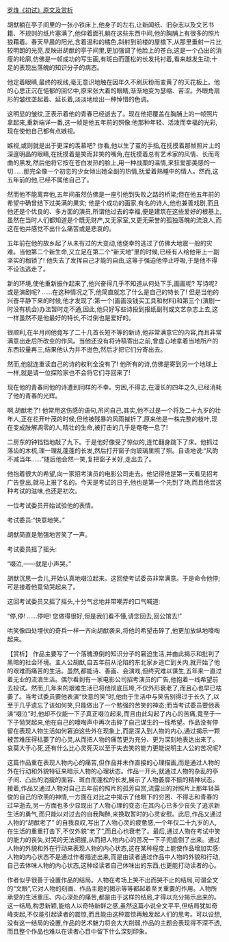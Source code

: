 [罗烽《初试》原文及赏析](https://www.vrrw.net/wx/14997.html)

胡猷躺在亭子间里的一张小铁床上,他身子的左右,让新闻纸、旧杂志以及文艺书籍、不规则的纸片塞满了,他仰着面孔躺在这些东西中间,他的胸脯上有很多的照片狼藉着。春天早晨的阳光,含着温和的橘色,斜射到前楼的屋檐下,从那里垂射一片比较明朗的光亮,反映进胡猷的亭子间里,更加强调了他脸上的苍白,这是一个凸出的消瘦的轮廓,仿佛是一帧成功的写生画,有斑白而蓬松的长发托衬着,看来越发生动;十足的表现出落魄的知识分子的病态。

他定着眼睛,最终的视线,毫无意识地触在因年久不刷灰粉而变黄了的天花板上。他的心思正沉在悒郁的回忆中,原来张大着的眼睛,渐渐地变为瑟缩、苦涩。外眼角扇形的皱纹垄起着、延长着,淡淡地绘出一种悼惜的色调。

这明显的皱纹,正表示着他的青春已经逝去了。现在他把覆盖在胸脯上的一帧照片拿起来,重新端详一番,这一帧是他五年前的照像:他那种年轻、活泼而幸福的光彩,现在使他自己都有点嫉视。

嫉视,或则就是出于更深的羡慕吧? 你看,他以生了茧的手指,在抚摸着那帧照片上的深邃明晶的眼睛,在抚摸着是笑而非笑的嘴角,在抚摸着总有艺术家的风情、长而弯曲的黑发,然后他将它按在苍白发热的脸上,用一种战栗的温情,来狂爱那美感的一切……那完全像一个初恋的少女倾出她全副的热情,抚爱着熟睡中的情人。然而,这五年前的他,已经不属他自己了。

然而他不能离弃他,五年间虽然仿佛是一座引他到失败之路的桥梁;但在他五年前的希望中确曾结下过美满的果实; 他是个成功的画家,有名的诗人,他也兼善戏剧,而且他还是个优良的、多方面的演员,所谓他过去的幸福,便是建筑在这些爱好的根基上,虽然在当时人们都知道是个既无财产,又无家室,又更无荣誉的孤独落魄的流浪人,而这在他并感觉不出什么痛苦或是悲哀的。

五年前在他的故乡起了从未有过的大变动,他侥幸的逃过了仿佛大地震一般的灾难。当他第二个新生命,又立足在第二个“新天地”里的时候,已经有人给他带上一副坚实的枷锁了! 他失去了发挥自己才能的自由,这等于强迫他停止呼吸,于是他不得不设法逃走了。

新的环境,使他重新振作起来了,他兴奋得几乎不知道从何处下手,画画呢? 写诗呢? 或是演剧呢? ……在这种情况之下,他简直就忘了什么是自己的特长了! 但是当他的兴奋平静下来的时候,他才发现了:第一个(画画没钱买工具和材料)和第三个(演剧一时没有机会)办法暂时走不通,因此,他只好写些诗投到报纸副刊或文艺杂志上去,这一样虽然不是他最好的特长,不过倒也是爱好的。

很顺利,在半月间他竟写了二十几首长短不等的新诗,他非常满意它的内容,而且非常满意出走后所改变的作风。当他还没有将诗稿寄出之前,曾虚心地拿着当地所产的东西较量再三,结果他认为并不逊色,然后才把它们分寄出去。

然而,他就连重读自己的诗的权利全没有了! 他所有的诗,仿佛是寄到另一个地球上一样,就是请一位探险家也不会将它们寻回来了!

现在他的青春同他的诗遭到同样的不幸。穷困,不得志,在漫长的四年之久,已经消耗了他的青春的光辉。

啊,胡猷老了! 他常用这伤感的语句,吊问自己,其实,他不过是一个将及二十九岁的壮年人,正在花开叶茂的时候,但他被残暴的风雨摧折了,原来他是一株完整的枝叶,现在变成肢解凋零的人,精壮的生命,被打击的几乎是奄奄一息了!

二房东的钟铛铛地敲了九下。于是他好像受了惊似的,连忙翻身跳下了床。他抓过落齿的木梳,理一理乱蓬蓬的长发,然后打开窗子向玻璃里照了照。自语地说:“风韵不减当年……”随后他会然一笑,复把窗子关好,走出去了。

他抱着很大的希望,向一家招考演员的电影公司走去。他记得他是第一天看见招考广告登出,就马上报了名的。今天是考试的日子,他也是第一个先到了场,而且他尝这种考试的滋味,也还是初次。

一位考试委员开始试验他的表情。

考试委员:“快意地笑。”

胡猷简直是勉强地苦笑了一声。

考试委员摇了摇头:

“啜泣,——就是小声哭。”

胡猷沉思一会儿,开始认真地啜泣起来。这回使考试委员非常满意。于是命令他停;可是接着他竟恸哭起来了。

这回考试委员又摇了摇头,十分气忿地并带嘲弄的口气喊道:

“停,停! ……停吧! 您做得很好,但是我们看不懂,请您回去,回公馆去!”

哄笑像四处埋伏的奇兵一样一齐向胡猷袭来,将他的希望击碎了,他更加放纵地嚎啕起来。



【赏析】 作品主要写了一个落魄潦倒的知识分子的窘迫生活,并由此揭示和批判了黑暗的社会环境。主人公胡猷,自五年前从沦陷的东北家乡逃亡到关内,就开始了他的艰难而痛苦的生活。虽然,都能诗、善画、会演戏,但终究难以谋生,五年来一直过着无业的流浪生活。偶尔看到有一家电影公司招考演员的广告,他抱着一线希望前去投试。然而,几年来的艰难生活已将他彻底压垮,不仅外形衰老了,而且心也早已枯萎了。当考试委员要他表演“快意的笑”时,他由于生活中与笑告别得过于长久了,以至于几乎遗忘了该如何笑,只能做出了一个勉强的苦笑的神态;而当考试委员要他表演“啜泣”时,他却不仅能一下子真正啜泣起来,而且由此勾起了内心的苦痛,竟至于一下子恸哭起来,他在自己的嚎啕声中再次击碎了自己谋生的一线希望。作品没有停留在表现人物生活如何窘迫这些外在现象上,而是深入到人物的内心,通过揭示一颗被苦难压得枯萎了的心灵,从而把人物的痛苦更为充分、更为深刻地表达出来了。哀莫大于心死,还有什么比心灵死灭以至于失去笑的能力更能说明主人公的苦况呢?

这篇作品重在表现人物内心的痛苦,但作品并未作直接的心理描画,而是通过人物的外在行动和外貌特征来暗示人物的心理状态。作品一开头,就通过人物的杂乱的亭子间、凸出的消瘦的面容、斑白而蓬松的长发,展示了人物萎靡不振的精神状态。接着,作品又通过人物对自己五年前的照片的孤芳自赏,流露出的对照片上那年轻英俊的自己的欣羡的神情,一方面在对比之中揭示了他眼下的穷困、不得志和青春的过早逝去,另一方面也多少显现出了人物心理的变态:在其内心已多少丧失了追求新生活的勇气,而只能以对过去的自我陶醉,来换取暂时的心灵安慰。此后,作品又通过人物的“胡猷老了” 的自我哀叹,写出了人物心灵的疲惫感,一个年仅二十九岁的人,在生活的重重打击下,不仅外貌“老了”,而且心也衰老了。最后,通过人物在考试中笑的能力的丧失,对哭的无法把握,从而把人物内心的苦况一下子兜底倒了出来。通过人物的外貌和外在行动来表现人物的内心状态,这在某种程度上能使作品增加实感:人物的内心状态不是通过作者描述出来,而是由读者通过作品中人物的外貌和行动,自己去体味人物的内心状态,这种经读者自己体味出的东西,也更能打动读者的心。

作者似乎很善于设置作品的结局。人物在考场上笑不出而哭不止的结局,可谓全文的“文眼”,它对人物的刻画、作品主题的揭示等等都起着至关重要的作用。人物所承受的生活重压、内心深处的痛苦,都是由于这样的结局,才得以充分揭示出来的。这一结局,构思新颖,能给人以奇特新鲜之感,虽然这篇小说全文平平,但结局犹如奇峰突起,不仅能引起读者的震惊,而且能由这种震惊再触发起人们的思考。可以设想,没有这一结局的设置,作品的艺术魅力将会大大削弱,作品的主题会表现得不深不透,而且整个作品也难以在读者心目中留下什么深刻印象。

